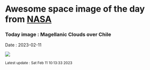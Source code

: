 
# Awesome space image of the day from [NASA](https://api.nasa.gov/)

### Today image : Magellanic Clouds over Chile
Date : 2023-02-11

![](https://apod.nasa.gov/apod/image/2302/magellanic1200.jpg)

<small>Latest update : Sat Feb 11 10:13:33 2023</small>
        